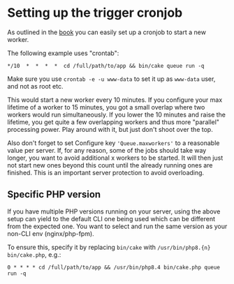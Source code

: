 # Setting up the trigger cronjob

As outlined in the [book](https://book.cakephp.org/5/en/console-commands/cron-jobs.html#running-shells-as-cron-jobs) you can easily set up a cronjob
to start a new worker.

The following example uses "crontab":

    */10  *  *  *  *  cd /full/path/to/app && bin/cake queue run -q

Make sure you use `crontab -e -u www-data` to set it up as `www-data` user, and not as root etc.

This would start a new worker every 10 minutes. If you configure your max lifetime of a worker to 15 minutes, you
got a small overlap where two workers would run simultaneously. If you lower the 10 minutes and raise the lifetime, you
get quite a few overlapping workers and thus more "parallel" processing power.
Play around with it, but just don't shoot over the top.

Also don't forget to set Configure key `'Queue.maxworkers'` to a reasonable value per server.
If, for any reason, some of the jobs should take way longer, you want to avoid additional x workers to be started.
It will then just not start new ones beyond this count until the already running ones are finished.
This is an important server protection to avoid overloading.

## Specific PHP version

If you have multiple PHP versions running on your server, using the above setup can yield to the default CLI one being used which can be different from the expected one.
You want to select and run the same version as your non-CLI env (nginx/php-fpm).

To ensure this, specify it by replacing `bin/cake` with `/usr/bin/php8.{n} bin/cake.php`, e.g.:
```
0 * * * * cd /full/path/to/app && /usr/bin/php8.4 bin/cake.php queue run -q
```
